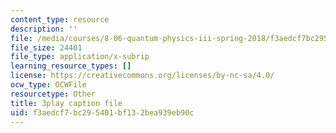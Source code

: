 ```yaml
---
content_type: resource
description: ''
file: /media/courses/8-06-quantum-physics-iii-spring-2018/f3aedcf7bc295401bf132bea939eb90c_UOoKUdjVP78.vtt
file_size: 24401
file_type: application/x-subrip
learning_resource_types: []
license: https://creativecommons.org/licenses/by-nc-sa/4.0/
ocw_type: OCWFile
resourcetype: Other
title: 3play caption file
uid: f3aedcf7-bc29-5401-bf13-2bea939eb90c
---
```

